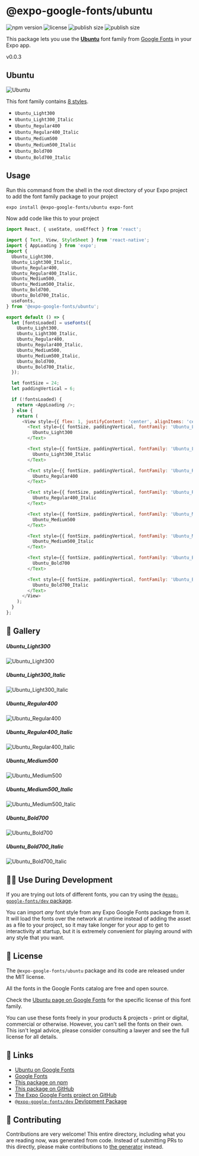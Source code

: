 # @expo-google-fonts/ubuntu

![npm version](https://flat.badgen.net/npm/v/@expo-google-fonts/ubuntu)
![license](https://flat.badgen.net/github/license/expo/google-fonts)
![publish size](https://flat.badgen.net/packagephobia/install/@expo-google-fonts/ubuntu)
![publish size](https://flat.badgen.net/packagephobia/publish/@expo-google-fonts/ubuntu)

This package lets you use the [**Ubuntu**](https://fonts.google.com/specimen/Ubuntu) font family from [Google Fonts](https://fonts.google.com/) in your Expo app.

v0.0.3

## Ubuntu

![Ubuntu](./font-family.png)

This font family contains [8 styles](#-gallery).

- `Ubuntu_Light300`
- `Ubuntu_Light300_Italic`
- `Ubuntu_Regular400`
- `Ubuntu_Regular400_Italic`
- `Ubuntu_Medium500`
- `Ubuntu_Medium500_Italic`
- `Ubuntu_Bold700`
- `Ubuntu_Bold700_Italic`

## Usage

Run this command from the shell in the root directory of your Expo project to add the font family package to your project
```sh
expo install @expo-google-fonts/ubuntu expo-font
```

Now add code like this to your project
```js
import React, { useState, useEffect } from 'react';

import { Text, View, StyleSheet } from 'react-native';
import { AppLoading } from 'expo';
import {
  Ubuntu_Light300,
  Ubuntu_Light300_Italic,
  Ubuntu_Regular400,
  Ubuntu_Regular400_Italic,
  Ubuntu_Medium500,
  Ubuntu_Medium500_Italic,
  Ubuntu_Bold700,
  Ubuntu_Bold700_Italic,
  useFonts,
} from '@expo-google-fonts/ubuntu';

export default () => {
  let [fontsLoaded] = useFonts({
    Ubuntu_Light300,
    Ubuntu_Light300_Italic,
    Ubuntu_Regular400,
    Ubuntu_Regular400_Italic,
    Ubuntu_Medium500,
    Ubuntu_Medium500_Italic,
    Ubuntu_Bold700,
    Ubuntu_Bold700_Italic,
  });

  let fontSize = 24;
  let paddingVertical = 6;

  if (!fontsLoaded) {
    return <AppLoading />;
  } else {
    return (
      <View style={{ flex: 1, justifyContent: 'center', alignItems: 'center' }}>
        <Text style={{ fontSize, paddingVertical, fontFamily: 'Ubuntu_Light300' }}>
          Ubuntu_Light300
        </Text>

        <Text style={{ fontSize, paddingVertical, fontFamily: 'Ubuntu_Light300_Italic' }}>
          Ubuntu_Light300_Italic
        </Text>

        <Text style={{ fontSize, paddingVertical, fontFamily: 'Ubuntu_Regular400' }}>
          Ubuntu_Regular400
        </Text>

        <Text style={{ fontSize, paddingVertical, fontFamily: 'Ubuntu_Regular400_Italic' }}>
          Ubuntu_Regular400_Italic
        </Text>

        <Text style={{ fontSize, paddingVertical, fontFamily: 'Ubuntu_Medium500' }}>
          Ubuntu_Medium500
        </Text>

        <Text style={{ fontSize, paddingVertical, fontFamily: 'Ubuntu_Medium500_Italic' }}>
          Ubuntu_Medium500_Italic
        </Text>

        <Text style={{ fontSize, paddingVertical, fontFamily: 'Ubuntu_Bold700' }}>
          Ubuntu_Bold700
        </Text>

        <Text style={{ fontSize, paddingVertical, fontFamily: 'Ubuntu_Bold700_Italic' }}>
          Ubuntu_Bold700_Italic
        </Text>
      </View>
    );
  }
};

```

## 🔡 Gallery

##### Ubuntu_Light300
![Ubuntu_Light300](./af68436b9e6b56275cecbabf026fbfa760095b5fc054f802c17ae15dcb4cbf18.ttf.png)

##### Ubuntu_Light300_Italic
![Ubuntu_Light300_Italic](./f1fc680395fdc7b33c4b64324bb4e34779fb8acfbb6d18b837932e0b8d1a69ee.ttf.png)

##### Ubuntu_Regular400
![Ubuntu_Regular400](./69538c1ee708ba76c975ea534b5ea8bd65054114da93581ed279bdedde98986c.ttf.png)

##### Ubuntu_Regular400_Italic
![Ubuntu_Regular400_Italic](./191ec3d947057bfaa61cf55e8133a8dfa252400009e628a2141f7aafd3047ca9.ttf.png)

##### Ubuntu_Medium500
![Ubuntu_Medium500](./c1964f6ef40fc1fdf7599700b74b4446f181c52a6547cac09a325565ad55e639.ttf.png)

##### Ubuntu_Medium500_Italic
![Ubuntu_Medium500_Italic](./02b8cbdca4e9916efc303be2f40666b27aa1928896d3f783fec01f97e23f7f64.ttf.png)

##### Ubuntu_Bold700
![Ubuntu_Bold700](./d897d5edfc8d1b9f611f1936d05ea7f52b66071ab5f3fa3dbc357cee0e02f204.ttf.png)

##### Ubuntu_Bold700_Italic
![Ubuntu_Bold700_Italic](./5c1ea5c0feab209d1204650845041e13ed77ef6451d9f081711e7d698ba20b52.ttf.png)


## 👩‍💻 Use During Development

If you are trying out lots of different fonts, you can try using the [`@expo-google-fonts/dev` package](https://github.com/expo/google-fonts/tree/master/font-packages/dev#readme).

You can import *any* font style from any Expo Google Fonts package from it. It will load the fonts
over the network at runtime instead of adding the asset as a file to your project, so it may take longer
for your app to get to interactivity at startup, but it is extremely convenient
for playing around with any style that you want.

## 📖 License

The `@expo-google-fonts/ubuntu` package and its code are released under the MIT license.

All the fonts in the Google Fonts catalog are free and open source.

Check the [Ubuntu page on Google Fonts](https://fonts.google.com/specimen/Ubuntu) for the specific license of this font family.

You can use these fonts freely in your products & projects - print or digital, commercial or otherwise. However, you can't sell the fonts on their own. This isn't legal advice, please consider consulting a lawyer and see the full license for all details.

## 🔗 Links

- [Ubuntu on Google Fonts](https://fonts.google.com/specimen/Ubuntu)
- [Google Fonts](https://fonts.google.com/)
- [This package on npm](https://www.npmjs.com/package/@expo-google-fonts/ubuntu)
- [This package on GitHub](https://github.com/expo/google-fonts/tree/master/font-packages/ubuntu)
- [The Expo Google Fonts project on GitHub](https://github.com/expo/google-fonts)
- [`@expo-google-fonts/dev` Devlopment Package](https://github.com/expo/google-fonts/tree/master/font-packages/dev)


## 🤝 Contributing

Contributions are very welcome! This entire directory, including what you are reading now, was generated from code. Instead of submitting PRs to this directly, please make contributions to [the generator](https://github.com/expo/google-fonts/tree/master/packages/generator) instead.
